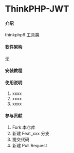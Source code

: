 # ThinkPHP-JWT

#### 介绍
thinkphp6 工具类
#### 软件架构
无


#### 安装教程



#### 使用说明

1. xxxx
2. xxxx
3. xxxx

#### 参与贡献

1. Fork 本仓库
2. 新建 Feat_xxx 分支
3. 提交代码
4. 新建 Pull Request
